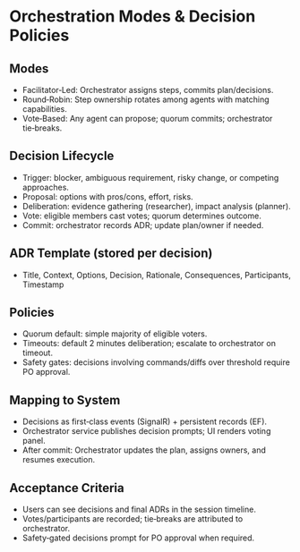 # Orchestration Modes & Decision Policies

## Modes
- Facilitator‑Led: Orchestrator assigns steps, commits plan/decisions.
- Round‑Robin: Step ownership rotates among agents with matching capabilities.
- Vote‑Based: Any agent can propose; quorum commits; orchestrator tie‑breaks.

## Decision Lifecycle
- Trigger: blocker, ambiguous requirement, risky change, or competing approaches.
- Proposal: options with pros/cons, effort, risks.
- Deliberation: evidence gathering (researcher), impact analysis (planner).
- Vote: eligible members cast votes; quorum determines outcome.
- Commit: orchestrator records ADR; update plan/owner if needed.

## ADR Template (stored per decision)
- Title, Context, Options, Decision, Rationale, Consequences, Participants, Timestamp

## Policies
- Quorum default: simple majority of eligible voters.
- Timeouts: default 2 minutes deliberation; escalate to orchestrator on timeout.
- Safety gates: decisions involving commands/diffs over threshold require PO approval.

## Mapping to System
- Decisions as first‑class events (SignalR) + persistent records (EF).
- Orchestrator service publishes decision prompts; UI renders voting panel.
- After commit: Orchestrator updates the plan, assigns owners, and resumes execution.

## Acceptance Criteria
- Users can see decisions and final ADRs in the session timeline.
- Votes/participants are recorded; tie‑breaks are attributed to orchestrator.
- Safety‑gated decisions prompt for PO approval when required.

